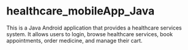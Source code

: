 # healthcare_mobileApp_Java
This is a Java Android application that provides a healthcare services system. It allows users to login, browse healthcare services, book appointments, order medicine, and manage their cart.
